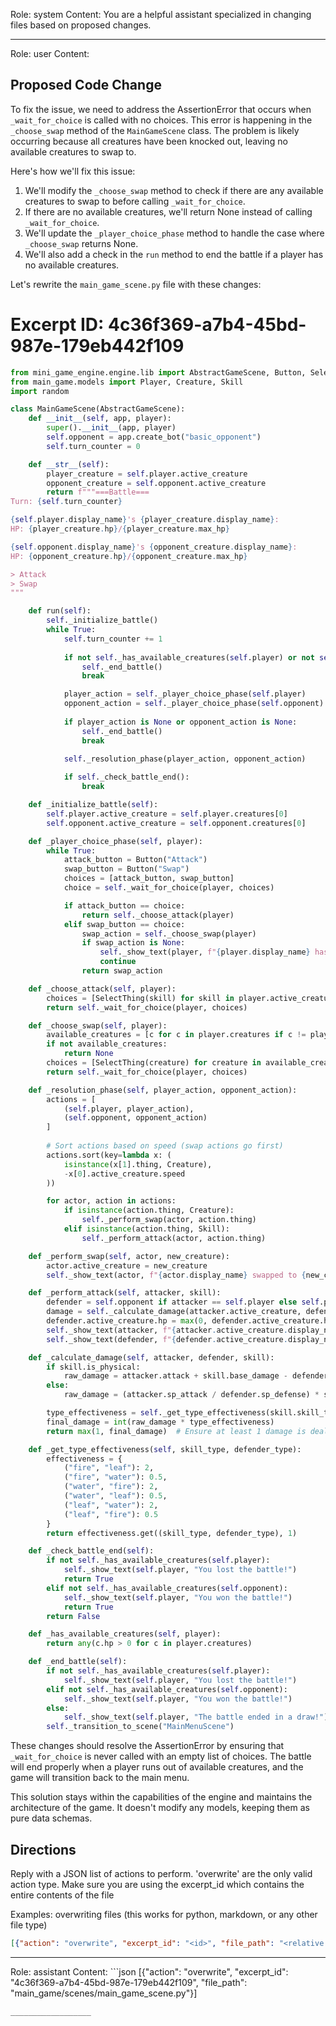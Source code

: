 Role: system
Content: You are a helpful assistant specialized in changing files based on proposed changes.
__________________
Role: user
Content: 
## Proposed Code Change
To fix the issue, we need to address the AssertionError that occurs when `_wait_for_choice` is called with no choices. This error is happening in the `_choose_swap` method of the `MainGameScene` class. The problem is likely occurring because all creatures have been knocked out, leaving no available creatures to swap to.

Here's how we'll fix this issue:

1. We'll modify the `_choose_swap` method to check if there are any available creatures to swap to before calling `_wait_for_choice`.
2. If there are no available creatures, we'll return None instead of calling `_wait_for_choice`.
3. We'll update the `_player_choice_phase` method to handle the case where `_choose_swap` returns None.
4. We'll also add a check in the `run` method to end the battle if a player has no available creatures.

Let's rewrite the `main_game_scene.py` file with these changes:

# Excerpt ID: 4c36f369-a7b4-45bd-987e-179eb442f109
```python main_game/scenes/main_game_scene.py
from mini_game_engine.engine.lib import AbstractGameScene, Button, SelectThing
from main_game.models import Player, Creature, Skill
import random

class MainGameScene(AbstractGameScene):
    def __init__(self, app, player):
        super().__init__(app, player)
        self.opponent = app.create_bot("basic_opponent")
        self.turn_counter = 0

    def __str__(self):
        player_creature = self.player.active_creature
        opponent_creature = self.opponent.active_creature
        return f"""===Battle===
Turn: {self.turn_counter}

{self.player.display_name}'s {player_creature.display_name}:
HP: {player_creature.hp}/{player_creature.max_hp}

{self.opponent.display_name}'s {opponent_creature.display_name}:
HP: {opponent_creature.hp}/{opponent_creature.max_hp}

> Attack
> Swap
"""

    def run(self):
        self._initialize_battle()
        while True:
            self.turn_counter += 1
            
            if not self._has_available_creatures(self.player) or not self._has_available_creatures(self.opponent):
                self._end_battle()
                break

            player_action = self._player_choice_phase(self.player)
            opponent_action = self._player_choice_phase(self.opponent)
            
            if player_action is None or opponent_action is None:
                self._end_battle()
                break

            self._resolution_phase(player_action, opponent_action)
            
            if self._check_battle_end():
                break

    def _initialize_battle(self):
        self.player.active_creature = self.player.creatures[0]
        self.opponent.active_creature = self.opponent.creatures[0]

    def _player_choice_phase(self, player):
        while True:
            attack_button = Button("Attack")
            swap_button = Button("Swap")
            choices = [attack_button, swap_button]
            choice = self._wait_for_choice(player, choices)

            if attack_button == choice:
                return self._choose_attack(player)
            elif swap_button == choice:
                swap_action = self._choose_swap(player)
                if swap_action is None:
                    self._show_text(player, f"{player.display_name} has no available creatures to swap!")
                    continue
                return swap_action

    def _choose_attack(self, player):
        choices = [SelectThing(skill) for skill in player.active_creature.skills]
        return self._wait_for_choice(player, choices)

    def _choose_swap(self, player):
        available_creatures = [c for c in player.creatures if c != player.active_creature and c.hp > 0]
        if not available_creatures:
            return None
        choices = [SelectThing(creature) for creature in available_creatures]
        return self._wait_for_choice(player, choices)

    def _resolution_phase(self, player_action, opponent_action):
        actions = [
            (self.player, player_action),
            (self.opponent, opponent_action)
        ]
        
        # Sort actions based on speed (swap actions go first)
        actions.sort(key=lambda x: (
            isinstance(x[1].thing, Creature),
            -x[0].active_creature.speed
        ))

        for actor, action in actions:
            if isinstance(action.thing, Creature):
                self._perform_swap(actor, action.thing)
            elif isinstance(action.thing, Skill):
                self._perform_attack(actor, action.thing)

    def _perform_swap(self, actor, new_creature):
        actor.active_creature = new_creature
        self._show_text(actor, f"{actor.display_name} swapped to {new_creature.display_name}!")

    def _perform_attack(self, attacker, skill):
        defender = self.opponent if attacker == self.player else self.player
        damage = self._calculate_damage(attacker.active_creature, defender.active_creature, skill)
        defender.active_creature.hp = max(0, defender.active_creature.hp - damage)
        self._show_text(attacker, f"{attacker.active_creature.display_name} used {skill.display_name}!")
        self._show_text(defender, f"{defender.active_creature.display_name} took {damage} damage!")

    def _calculate_damage(self, attacker, defender, skill):
        if skill.is_physical:
            raw_damage = attacker.attack + skill.base_damage - defender.defense
        else:
            raw_damage = (attacker.sp_attack / defender.sp_defense) * skill.base_damage

        type_effectiveness = self._get_type_effectiveness(skill.skill_type, defender.creature_type)
        final_damage = int(raw_damage * type_effectiveness)
        return max(1, final_damage)  # Ensure at least 1 damage is dealt

    def _get_type_effectiveness(self, skill_type, defender_type):
        effectiveness = {
            ("fire", "leaf"): 2,
            ("fire", "water"): 0.5,
            ("water", "fire"): 2,
            ("water", "leaf"): 0.5,
            ("leaf", "water"): 2,
            ("leaf", "fire"): 0.5
        }
        return effectiveness.get((skill_type, defender_type), 1)

    def _check_battle_end(self):
        if not self._has_available_creatures(self.player):
            self._show_text(self.player, "You lost the battle!")
            return True
        elif not self._has_available_creatures(self.opponent):
            self._show_text(self.player, "You won the battle!")
            return True
        return False

    def _has_available_creatures(self, player):
        return any(c.hp > 0 for c in player.creatures)

    def _end_battle(self):
        if not self._has_available_creatures(self.player):
            self._show_text(self.player, "You lost the battle!")
        elif not self._has_available_creatures(self.opponent):
            self._show_text(self.player, "You won the battle!")
        else:
            self._show_text(self.player, "The battle ended in a draw!")
        self._transition_to_scene("MainMenuScene")
```

These changes should resolve the AssertionError by ensuring that `_wait_for_choice` is never called with an empty list of choices. The battle will end properly when a player runs out of available creatures, and the game will transition back to the main menu.

This solution stays within the capabilities of the engine and maintains the architecture of the game. It doesn't modify any models, keeping them as pure data schemas.

## Directions
Reply with a JSON list of actions to perform. 'overwrite' are the only valid action type. 
Make sure you are using the excerpt_id which contains the entire contents of the file

Examples:
overwriting files (this works for python, markdown, or any other file type)
```json output_example1
[{"action": "overwrite", "excerpt_id": "<id>", "file_path": "<relative file path>"}]
```

__________________
Role: assistant
Content: ```json
[{"action": "overwrite", "excerpt_id": "4c36f369-a7b4-45bd-987e-179eb442f109", "file_path": "main_game/scenes/main_game_scene.py"}]
```
__________________

